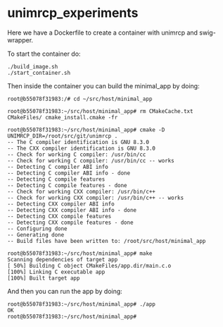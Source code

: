 # unimrcp_experiments

Here we have a Dockerfile to create a container with unimrcp and swig-wrapper.

To start the container do:
```
./build_image.sh
./start_container.sh
```

Then inside the container you can build the minimal_app by doing:

```
root@b55078f31983:/# cd ~/src/host/minimal_app

root@b55078f31983:~/src/host/minimal_app# rm CMakeCache.txt CMakeFiles/ cmake_install.cmake -fr

root@b55078f31983:~/src/host/minimal_app# cmake -D UNIMRCP_DIR=/root/src/git/unimrcp .
-- The C compiler identification is GNU 8.3.0
-- The CXX compiler identification is GNU 8.3.0
-- Check for working C compiler: /usr/bin/cc
-- Check for working C compiler: /usr/bin/cc -- works
-- Detecting C compiler ABI info
-- Detecting C compiler ABI info - done
-- Detecting C compile features
-- Detecting C compile features - done
-- Check for working CXX compiler: /usr/bin/c++
-- Check for working CXX compiler: /usr/bin/c++ -- works
-- Detecting CXX compiler ABI info
-- Detecting CXX compiler ABI info - done
-- Detecting CXX compile features
-- Detecting CXX compile features - done
-- Configuring done
-- Generating done
-- Build files have been written to: /root/src/host/minimal_app

root@b55078f31983:~/src/host/minimal_app# make
Scanning dependencies of target app
[ 50%] Building C object CMakeFiles/app.dir/main.c.o
[100%] Linking C executable app
[100%] Built target app

```

And then you can run the app by doing:
```
root@b55078f31983:~/src/host/minimal_app# ./app 
OK
root@b55078f31983:~/src/host/minimal_app# 
```
